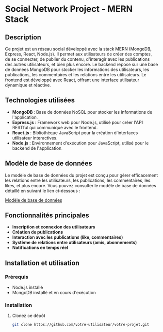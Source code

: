 # Social Network Project - MERN Stack

## Description

Ce projet est un réseau social développé avec la stack MERN (MongoDB, Express, React, Node.js). Il permet aux utilisateurs de créer des comptes, de se connecter, de publier du contenu, d'interagir avec les publications des autres utilisateurs, et bien plus encore. Le backend repose sur une base de données MongoDB pour stocker les informations des utilisateurs, les publications, les commentaires et les relations entre les utilisateurs. Le frontend est développé avec React, offrant une interface utilisateur dynamique et réactive.

## Technologies utilisées

- **MongoDB** : Base de données NoSQL pour stocker les informations de l'application.
- **Express.js** : Framework web pour Node.js, utilisé pour créer l'API RESTful qui communique avec le frontend.
- **React.js** : Bibliothèque JavaScript pour la création d'interfaces utilisateur interactives.
- **Node.js** : Environnement d'exécution pour JavaScript, utilisé pour le backend de l'application.

## Modèle de base de données

Le modèle de base de données du projet est conçu pour gérer efficacement les relations entre les utilisateurs, les publications, les commentaires, les likes, et plus encore. Vous pouvez consulter le modèle de base de données détaillé en suivant le lien ci-dessous :

[Modèle de base de données](https://lucid.app/lucidchart/ea032d12-992b-43df-b454-815651e952cd/edit?viewport_loc=-1500%2C-887%2C2994%2C1405%2C0_0&invitationId=inv_a7e8f08d-7e81-47e4-bf55-8289b98fd674)

## Fonctionnalités principales

- **Inscription et connexion des utilisateurs**
- **Création de publications**
- **Interaction avec les publications (like, commentaires)**
- **Système de relations entre utilisateurs (amis, abonnements)**
- **Notifications en temps réel**

## Installation et utilisation

### Prérequis

- Node.js installé
- MongoDB installé et en cours d'exécution

### Installation

1. Clonez ce dépôt
   ```bash
   git clone https://github.com/votre-utilisateur/votre-projet.git